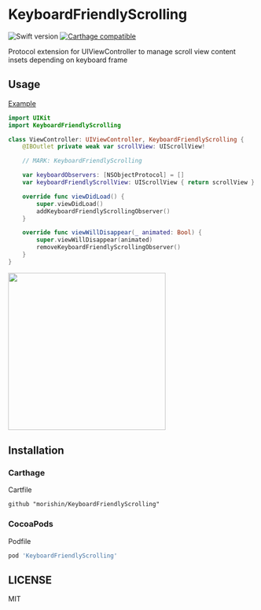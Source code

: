 # KeyboardFriendlyScrolling

![Swift version](https://img.shields.io/badge/swift-3.0-orange.svg)
[![Carthage compatible](https://img.shields.io/badge/Carthage-compatible-4BC51D.svg?style=flat)](https://github.com/Carthage/Carthage)


Protocol extension for UIViewController to manage scroll view content insets depending on keyboard frame

## Usage
[Example](https://github.com/morishin/KeyboardFriendlyScrolling/tree/master/Example)
```swift
import UIKit
import KeyboardFriendlyScrolling

class ViewController: UIViewController, KeyboardFriendlyScrolling {
    @IBOutlet private weak var scrollView: UIScrollView!

    // MARK: KeyboardFriendlyScrolling

    var keyboardObservers: [NSObjectProtocol] = []
    var keyboardFriendlyScrollView: UIScrollView { return scrollView }

    override func viewDidLoad() {
        super.viewDidLoad()
        addKeyboardFriendlyScrollingObserver()
    }

    override func viewWillDisappear(_ animated: Bool) {
        super.viewWillDisappear(animated)
        removeKeyboardFriendlyScrollingObserver()
    }
}

```

<img src="https://user-images.githubusercontent.com/1413408/33512092-0efe68ee-d76c-11e7-848f-b1bd170eb3e7.gif" width="320"/>

## Installation
### Carthage
Cartfile

```
github "morishin/KeyboardFriendlyScrolling"
```

### CocoaPods
Podfile

```ruby
pod 'KeyboardFriendlyScrolling'
```

## LICENSE
MIT
